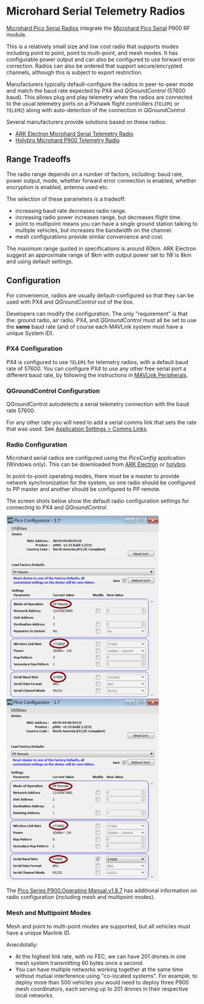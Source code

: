 # Microhard Serial Telemetry Radios

[Microhard Pico Serial Radios](http://microhardcorp.com/P900.php) integrate the [Microhard Pico Serial](http://microhardcorp.com/P900.php) P900 RF module.

This is a relatively small size and low cost radio that supports modes including point to point, point to multi-point, and mesh modes.
It has configurable power output and can also be configured to use forward error correction.
Radios can also be ordered that support secure/encrypted channels, although this is subject to export restriction.

Manufacturers typically default-configure the radios in peer-to-peer mode and match the baud rate expected by PX4 and *QGroundControl* (57600 baud).
This allows plug and play telemetry when the radios are connected to the usual telemetry ports on a Pixhawk flight controllers (`TELEM1` or `TELEM2`) along with auto-detection of the connection in *QGroundControl*.

Several manufacturers provide solutions based on these radios:
* [ARK Electron Microhard Serial Telemetry Radio](../telemetry/ark_microhard_serial.md)
* [Holybro Microhard P900 Telemetry Radio](../telemetry/holybro_microhard_p900_radio.md)

## Range Tradeoffs

The radio range depends on a number of factors, including: baud rate, power output, mode, whether forward error connection is enabled, whether encryption is enabled, antenna used etc.

The selection of these parameters is a tradeoff:
- increasing baud rate decreases radio range.
- increasing radio power increases range, but decreases flight time.
- point to multipoint means you can have a single ground station talking to multiple vehicles, but increases the bandwidth on the channel.
- mesh configurations provide similar convenience and cost. 

The maximum range quoted in specifications is around 60km.
ARK Electron suggest an approximate range of 8km with output power set to 1W is 8km and using default settings.

## Configuration

For convenience, radios are usually default-configured so that they can be used with PX4 and *QGroundControl* out of the box.

Developers can modify the configuration.
The only "requirement" is that the: ground radio, air radio, PX4, and *QGroundControl* must all be set to use the **same** baud rate (and of course each MAVLink system must have a unique System ID).

### PX4 Configuration

PX4 is configured to use `TELEM1` for telemetry radios, with a default baud rate of 57600.
You can configure PX4 to use any other free serial port a different baud rate, by following the instructions in [MAVLink Peripherals](../peripherals/mavlink_peripherals.md).

### QGroundControl Configuration

QGroundControl autodetects a serial telemetry connection with the baud rate 57600.

For any other rate you will need to add a serial comms link that sets the rate that was used.
See [Application Settings > Comms Links](https://docs.qgroundcontrol.com/master/en/SettingsView/SettingsView.html).

### Radio Configuration

Microhard serial radios are configured using the *PicoConfig* application (Windows only).
This can be downloaded from [ARK Electron](https://arkelectron.com/wp-content/uploads/2021/04/PicoConfig-1.7.zip) or [holybro](http://www.holybro.com/download/picoconfig-1-8/).

In point-to-point operating modes, there must be a master to provide network synchronization for the system, so one radio should be configured to PP master and another should be configured to PP remote.

The screen shots below show the default radio configuration settings for connecting to PX4 and *QGroundControl*.

<img src="../../assets/hardware/telemetry/holybro_pico_config.png" width="400px" title="Holybro Pico Config" />
<img src="../../assets/hardware/telemetry/holybro_pico_config1.png" width="400px" title="Holybro Pico Config" />

The [Pico Series P900.Operating Manual.v1.8.7](https://github.com/PX4/PX4-user_guide/raw/master/assets/hardware/telemetry/Pico-Series-P900.Operating-Manual.v1.8.7.pdf) has additional information on radio configuration (including mesh and multipoint modes).

### Mesh and Multipoint Modes

Mesh and point to multi-point modes are supported, but all vehicles must have a unique Mavlink ID.

Anecdotally:
- At the highest link rate, with no FEC, we can have 201 drones in one mesh system transmitting 80 bytes once a second.
- You can have multiple networks working together at the same time without mutual interference using "co-located systems".
  For example, to deploy more than 500 vehicles you would need to deploy three P900 mesh coordinators, each serving up to 201 drones in their respective local networks.
